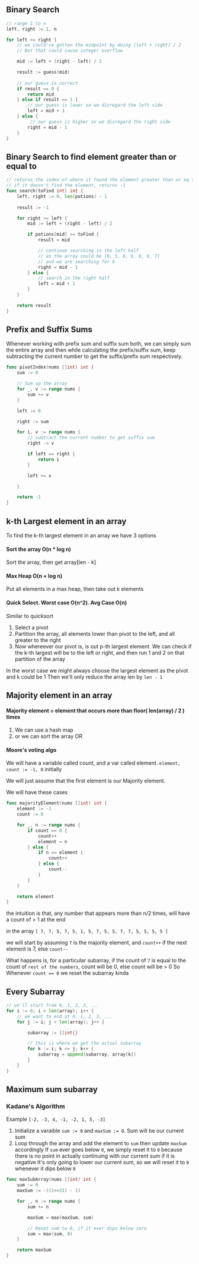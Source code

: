 ## Binary Search

```go
// range 1 to n
left, right := 1, n

for left <= right {
    // we could've gotten the midpoint by doing (left + right) / 2
    // But that could cause integer overflow

    mid := left + (right - left) / 2

    result := guess(mid)
    
    // our guess is correct
    if result == 0 {
        return mid
    } else if result == 1 {
        // our guess is lower so we disregard the left side
        left = mid + 1
    } else {
         // our guess is higher so we disregard the right side
        right = mid - 1
    }
}
```

## Binary Search to find element greater than or equal to

```go
// returns the index of where it found the element greater than or eq to toFind 
// if it doesn't find the element, returns -1
func search(toFind int) int {
    left, right := 0, len(potions) - 1
    
    result := -1 

    for right >= left {
        mid := left + (right - left) / 2

        if potions[mid] >= toFind {
            result = mid

            // continue searching in the left half
            // as the array could be [0, 5, 6, 6, 6, 6, 7]
            // and we are searching for 6
            right = mid - 1
        } else {
            // search in the right half
            left = mid + 1
        }
    }

    return result
}
```

## Prefix and Suffix Sums

Whenever working with prefix sum and suffix sum both, we can simply sum the entire array and then 
while calculating the prefix/suffix sum, keep subtracting the current number to get the suffix/prefix 
sum respectively.

```go
func pivotIndex(nums []int) int {
	sum := 0

    // Sum up the array
	for _, v := range nums {
		sum += v
	}

	left := 0

	right := sum

	for i, v := range nums {
        // subtract the current number to get suffix sum
		right -= v

		if left == right {
			return i
		}

		left += v

	}

	return -1
}
```

## k-th Largest element in an array

To find the k-th largest element in an array we have 3 options

#### Sort the array O(n * log n)
Sort the array, then get array[len - k]

#### Max Heap O(n + log n)
Put all elements in a max heap, then take out k elements

#### Quick Select. Worst case O(n^2). Avg Case O(n)

Similar to quicksort

1. Select a pivot
2. Partition the array, all elements lower than pivot to the left, and all greater to the right
3. Now whereever our pivot is, is out p-th largest element. 
We can check if the k-th largest will be to the left or right, and then run 1 and 2 on that partition of the array


In the worst case we might always choose the largest element as the pivot and k could be 1
Then we'll only reduce the array len by `len - 1`

## Majority element in an array

#### Majority element = element that occurs more than floor( len(array) / 2 ) times

1. We can use a hash map
2. or we can sort the array OR

#### Moore's voting algo
We will have a variable called count, and a var called element. `element, count := -1, 0` initially

We will just assume that the first element is our Majority element. 

We will have these cases

```go
func majorityElement(nums []int) int {
    element := -1
    count := 0

    for _, n := range nums {
        if count == 0 {
            count++
            element = n
        } else {
            if n == element {
                count++
            } else {
                count--
            }
        }
    }

    return element
}
```


the intuition is that, any number that appears more than n/2 times, will have a count of > 1 at the end

in the array `[ 7, 7, 5, 7, 5, 1, 5, 7, 5, 5, 7, 7, 5, 5, 5, 5 ]`

we will start by assuming `7` is the majority element, and `count++` if the next element is 7, else `count--`

What happens is, for a particular subarray, if the count of `7` is equal to the count of `rest of the numbers`, count will be 0, else count will be > 0
So Whenever `count == 0` we reset the subarray kinda

## Every Subarray


```go
// we'll start from 0, 1, 2, 3, ...
for i := 0; i < len(array); i++ {
    // we want to end at 0, 1, 2, 3, ...
    for j := i; j < len(array); j++ {

        subarray := []int{}

        // this is where we get the actual subarray
        for k := i; k <= j; k++ {
            subarray = append(subarray, array[k])
        }
    }
}
```

## Maximum sum subarray

### Kadane's Algorithm

Example `[-2, -3, 4, -1, -2, 1, 5, -3]`

1. Initialize a varaible `sum := 0` and `maxSum := 0`. Sum will be our current sum
2. Loop through the array and add the element to `sum` then update `maxSum` accordingly
If `sum` ever goes below `0`, we simply reset it to `0` because there is no point in actually continuing with our current sum if it is negative
It's only going to lower our current sum, so we will reset it to `0` whenever it dips below `0`

```go
func maxSubArray(nums []int) int {
    sum := 0
    maxSum := -((1<<31) - 1)

    for _, n := range nums {
        sum += n

        maxSum = max(maxSum, sum)

        // Reset sum to 0, if it ever dips below zero
        sum = max(sum, 0)
    }

    return maxSum
}
```
